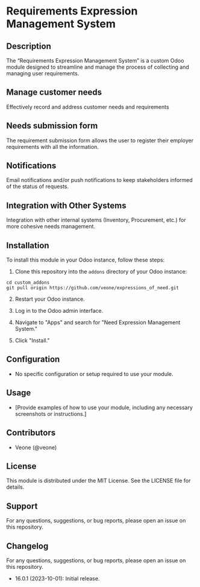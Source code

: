 # Requirements Expression Management System

## Description
The “Requirements Expression Management System” is a custom Odoo module designed to streamline and manage the process of collecting and managing user requirements.

## Manage customer needs
Effectively record and address customer needs and requirements

## Needs submission form
The requirement submission form allows the user to register their employer requirements with all the information.

## Notifications
Email notifications and/or push notifications to keep stakeholders informed of the status of requests.

## Integration with Other Systems
Integration with other internal systems (Inventory, Procurement, etc.) for more cohesive needs management.

## Installation
To install this module in your Odoo instance, follow these steps:

1. Clone this repository into the `addons` directory of your Odoo instance:
```
cd custom_addons
git pull origin https://github.com/veone/expressions_of_need.git

```

2. Restart your Odoo instance.

3. Log in to the Odoo admin interface.

4. Navigate to "Apps" and search for "Need Expression Management System."

5. Click "Install."

## Configuration
- No specific configuration or setup required to use your module.

## Usage
- [Provide examples of how to use your module, including any necessary screenshots or instructions.]

## Contributors
- Veone (@veone)
## License
This module is distributed under the MIT License. See the LICENSE file for details.
## Support
For any questions, suggestions, or bug reports, please open an issue on this repository.

## Changelog
For any questions, suggestions, or bug reports, please open an issue on this repository.
- 16.0.1 (2023-10-01): Initial release.
